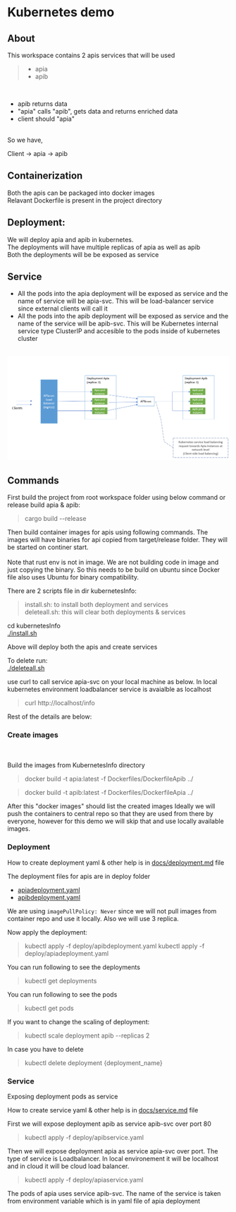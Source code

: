 # Kubernetes demo

## About
This workspace contains 2 apis services that will be used  
> * apia 
> * apib 

<br/>

* apib returns data
* "apia" calls "apib", gets data and returns enriched data
* client should "apia"

<br/>
So we have, 
<br/>

Client -> apia -> apib 

## Containerization
Both the apis can be packaged into docker images \
Relavant Dockerfile is present in the project directory

## Deployment:
We will deploy apia and apib in kubernetes. \
The deployments will have multiple replicas of apia as well as apib\
Both the deployments will be be exposed as service

## Service
* All the pods into the apia deployment will be exposed as service and the name of service will be apia-svc. This will be load-balancer service since external clients will call it
* All the pods into the apib deployment will be exposed as service and the name of the service will be apib-svc. This will be Kubernetes internal service type ClusterIP and accesible to the pods inside of kubernetes cluster 
<br/><br/>

![Alt text](docs/kunernetesinfo.png?raw=true "Deployment")
<br/>

## Commands

First build the project from root workspace folder using below command or release build apia & apib:

> cargo build --release 

Then build container images for apis using following commands. The images will have binaries for api copied from target/release folder. They will be started on continer start. \
<br/>
Note that rust env is not in image. We are not building code in image and just copying the binary. So this needs to be build on ubuntu since Docker file also uses Ubuntu for binary compatibility.

There are 2 scripts file in dir kubernetesInfo:

>install.sh: to install both deployment and services\
>deleteall.sh: this will clear both deployments & services

cd kubernetesInfo\
[./install.sh](./install.sh) 

Above will deploy both the apis and create services

To delete run:\
[./deleteall.sh](./deleteall.sh)


use curl to call service apia-svc on your local machine as below. In local kubernetes environment loadbalancer service is avaialble as localhost

> curl http://localhost/info



Rest of the details are below:

### Create images
<br/>

<br/>
Build the images from KubernetesInfo directory
<br/>

> docker build -t apia:latest -f Dockerfiles/DockerfileApib ../

> docker build -t apib:latest -f Dockerfiles/DockerfileApia ../


After this "docker images" should list the created images
Ideally we will push the containers to central repo so that they are used from there by everyone, however for this demo we will skip that and use locally available images.

### Deployment
How to create deployment yaml & other help is in [docs/deployment.md](docs/deployment.md) file

The deployment files for apis are in deploy folder 
* [apiadeployment.yaml](deploy/apiadeployment.yaml)  
* [apibdeployment.yaml](deploy/apibdeployment.yaml)  

We are using `imagePullPolicy: Never` since we will not pull images from container repo and use it locally. Also we will use 3 replica.

Now apply the deployment:
> kubectl apply -f deploy/apibdeployment.yaml
> kubectl apply -f deploy/apiadeployment.yaml

You can run following to see the deployments
>kubectl get deployments

You can run following to see the pods 
> kubectl get pods

If you want to change the scaling of deployment:
>kubectl scale deployment apib --replicas 2

In case you have to delete 
> kubectl delete deployment {deployment_name}

### Service
Exposing deployment pods as service

How to create service yaml & other help is in [docs/service.md](docs/service.md) file


First we will expose deployment apib as service apib-svc over port 80
> kubectl apply -f deploy/apibservice.yaml 

Then we will expose deployment apia as service apia-svc over port. The type of service is Loadbalancer. In local environement it will be localhost and in cloud it will be cloud load balancer.

> kubectl apply -f deploy/apiaservice.yaml 

The pods of apia uses service apib-svc. The name of the service is taken from environment variable which is in yaml file of apia deployment
